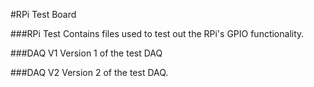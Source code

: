 #RPi Test Board

###RPi Test
Contains files used to test out the RPi's GPIO functionality.

###DAQ V1
Version 1 of the test DAQ

###DAQ V2
Version 2 of the test DAQ.
